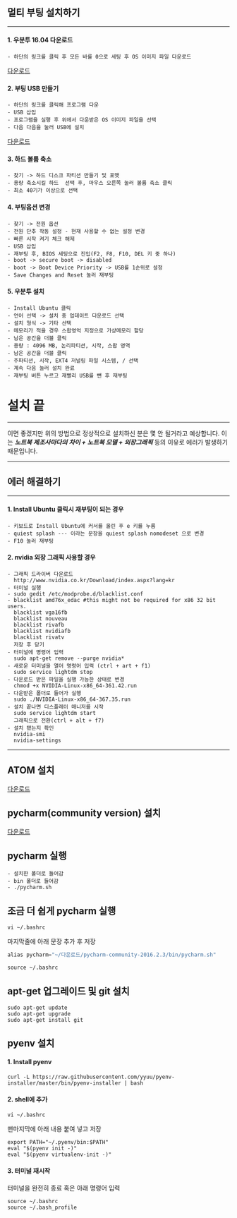 ## 멀티 부팅 설치하기
---
#### 1. 우분투 16.04 다운로드
```
- 하단의 링크를 클릭 후 모든 바를 0으로 세팅 후 OS 이미지 파일 다운로드  
```
[다운로드](https://www.ubuntu.com/download/desktop/contribute?version=16.04.1&architecture=amd64 "다운로드")

#### 2. 부팅 USB 만들기
```
- 하단의 링크를 클릭해 프로그램 다운
- USB 삽입
- 프로그램을 실행 후 위에서 다운받은 OS 이미지 파일을 선택
- 다음 다음을 눌러 USB에 설치  
```
[다운로드](https://www.pendrivelinux.com/universal-usb-installer-easy-as-1-2-3 "다운로드")

#### 3. 하드 볼륨 축소
```
- 찾기 -> 하드 디스크 파티션 만들기 및 포맷
- 용량 축소시킬 하드  선택 후, 마우스 오른쪽 눌러 볼륨 축소 클릭
- 최소 40기가 이상으로 선택
```
#### 4. 부팅옵션 변경
```
- 찾기 -> 전원 옵션
- 전원 단추 작동 설정 - 현재 사용할 수 없는 설정 변경
- 빠른 시작 켜기 체크 해제
- USB 삽입
- 재부팅 후, BIOS 세팅으로 진입(F2, F8, F10, DEL 키 중 하나)
- boot -> secure boot -> disabled
- boot -> Boot Device Priority -> USB를 1순위로 설정
- Save Changes and Reset 눌러 재부팅
```
#### 5. 우분투 설치
```
- Install Ubuntu 클릭
- 언어 선택 -> 설치 중 업데이트 다운로드 선택
- 설치 형식 -> 기타 선택
- 메모리가 적을 경우 스왑영억 지정으로 가상메모리 할당
- 남은 공간을 더블 클릭
- 용량 : 4096 MB, 논리파티션, 시작, 스왑 영역
- 남은 공간을 더블 클릭
- 주파티션, 시작, EXT4 저널링 파일 시스템, / 선택
- 계속 다음 눌러 설치 완료
- 재부팅 버튼 누르고 재빨리 USB를 뺀 후 재부팅
```
# 설치 끝
---
이면 좋겠지만 위의 방법으로 정상적으로 설치하신 분은 몇 안 될거라고 예상합니다. 이는 ***노트북 제조사마다의 차이 + 노트북 모델 + 외장그래픽*** 등의 이유로 에러가 발생하기 때문입니다. 

---
## 에러 해결하기
---
#### 1. Install Ubuntu 클릭시 재부팅이 되는 경우 
```
- 키보드로 Install Ubuntu에 커서를 올린 후 e 키를 누름
- quiest splash --- 이라는 문장을 quiest splash nomodeset 으로 변경
- F10 눌러 재부팅
```
#### 2. nvidia 외장 그래픽 사용할 경우
```
- 그래픽 드라이버 다운로드
  http://www.nvidia.co.kr/Download/index.aspx?lang=kr
- 터미널 실행
- sudo gedit /etc/modprobe.d/blacklist.conf
- blacklist amd76x_edac #this might not be required for x86 32 bit users.
  blacklist vga16fb
  blacklist nouveau
  blacklist rivafb
  blacklist nvidiafb
  blacklist rivatv
  저장 후 닫기
- 터미널에 명령어 입력 
  sudo apt-get remove --purge nvidia*
- 새로운 터미널을 열어 명령어 입력 (ctrl + art + f1)
  sudo service lightdm stop
- 다운로드 받은 파일을 실행 가능한 상태로 변경
  chmod +x NVIDIA-Linux-x86_64-361.42.run
- 다운받은 폴더로 들어가 실행
  sudo ./NVIDIA-Linux-x86_64-367.35.run
- 설치 끝나면 디스플레이 매니저를 시작
  sudo service lightdm start
  그래픽으로 전환(ctrl + alt + f7)
- 설치 됐는지 확인
  nvidia-smi
  nvidia-settings
```
---
## ATOM 설치
[다운로드](https://atom.io "다운로드")
## pycharm(community version) 설치
[다운로드](https://www.jetbrains.com/pycharm "다운로드")
## pycharm 실행
```
- 설치한 폴더로 들어감
- bin 폴더로 들어감
- ./pycharm.sh
```
## 조금 더 쉽게 pycharm 실행
```
vi ~/.bashrc
```
마지막줄에 아래 문장 추가 후 저장
```python
alias pycharm="~/다운로드/pycharm-community-2016.2.3/bin/pycharm.sh"
```
```
source ~/.bashrc
```
## apt-get 업그레이드 및 git 설치
```
sudo apt-get update
sudo apt-get upgrade
sudo apt-get install git
```
## pyenv 설치
#### 1. Install pyenv
```
curl -L https://raw.githubusercontent.com/yyuu/pyenv-installer/master/bin/pyenv-installer | bash
```
#### 2. shell에 추가
```
vi ~/.bashrc
```
맨마지막에 아래 내용 붙여 넣고 저장
```
export PATH="~/.pyenv/bin:$PATH"
eval "$(pyenv init -)"
eval "$(pyenv virtualenv-init -)"
```
#### 3. 터미널 재시작
터미널을 완전히 종료 혹은 아래 명령어 입력
```
source ~/.bashrc
source ~/.bash_profile
```
